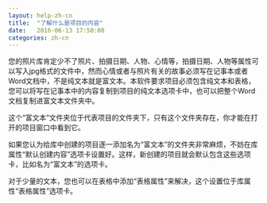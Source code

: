 ```yaml
---
layout: help-zh-cn
title:  "了解什么是项目的内容"
date:   2016-06-13 17:50:00
categories: zh-cn
---
```


您的照片库肯定少不了照片、拍摄日期、人物、心情等，拍摄日期、人物等属性可以写入jpg格式的文件中，然而心情或者与照片有关的故事必须写在记事本或者Word文档中，不是纯文本就是富文本。本软件要求项目必须包含纯文本和表格，您可以将写在记事本中的内容复制到项目的纯文本选项卡中，也可以把整个Word文档复制进富文本文件夹中。

这个“富文本”文件夹位于代表项目的文件夹下，只有这个文件夹存在，你才能在打开的项目窗口中看到它。

如果您认为给库中创建的项目逐一添加名为“富文本”的文件夹非常麻烦，不妨在库属性“默认创建内容”选项卡设置好。这样，新创建的项目就会默认包含这些选项卡，比如名为“富文本”的选项卡。

对于少量的文本，您也可以在表格中添加“表格属性”来解决，这个设置位于库属性“表格属性”选项卡。